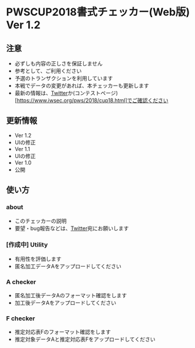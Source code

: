 PWSCUP2018書式チェッカー(Web版) Ver 1.2
===

## 注意
- 必ずしも内容の正しさを保証しません
 - 参考として、ご利用ください
- 予選のトランザクションを利用しています
 - 本戦でデータの変更があれば、本チェッカーも更新します
 - 最新の情報は、[Twitter](https://mobile.twitter.com/PWScup_Admin)か(コンテストページ)[https://www.iwsec.org/pws/2018/cup18.html]でご確認ください

## 更新情報
- Ver 1.2 
 - UIの修正
- Ver 1.1
 - UIの修正
- Ver 1.0 
 - 公開
 
## 使い方
### about
- このチェッカーの説明
 - 要望・bug報告などは、[Twitter](https://mobile.twitter.com/PWScup_Admin)宛にお願いします

### [作成中] Utility
- 有用性を評価します
 - 匿名加工データAをアップロードしてください 
 
### A checker
- 匿名加工後データAのフォーマット確認をします
 - 加工後データAをアップロードしてください

### F checker
- 推定対応表Fのフォーマット確認をします
 - 推定対象データAと推定対応表Fをアップロードしてください
